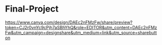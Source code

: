 # Final-Project
https://www.canva.com/design/DAEc2nFMzFw/share/preview?token=CJ2r0vnYc9cPjh7aSBhYhQ&role=EDITOR&utm_content=DAEc2nFMzFw&utm_campaign=designshare&utm_medium=link&utm_source=sharebutton
